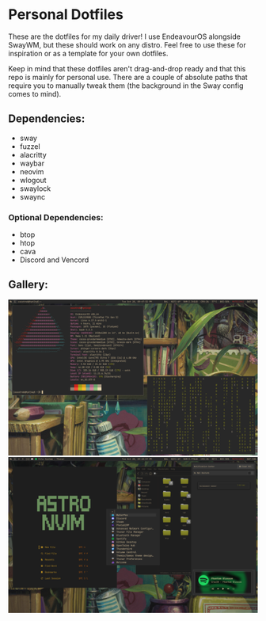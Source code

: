 # Personal Dotfiles

These are the dotfiles for my daily driver! I use EndeavourOS alongside SwayWM, but these should work on any distro. Feel free to use these for inspiration or as a template for your own dotfiles.

Keep in mind that these dotfiles aren't drag-and-drop ready and that this repo is mainly for personal use. There are a couple of absolute paths that require you to manually tweak them (the background in the Sway config comes to mind).

## Dependencies:
- sway
- fuzzel
- alacritty
- waybar
- neovim
- wlogout
- swaylock
- swaync
### Optional Dependencies:
- btop
- htop
- cava
- Discord and Vencord

## Gallery:
![A Sway desktop screenshot, featuring fastfetch and cmatrix.](assets/102825_214732.png)
![Another Sway desktop screenshot, this time featuring SwayNC, Fuzzel, Thunar, and AstroNvim.](assets/102825_214857.png)
